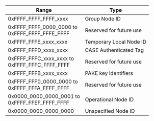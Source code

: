 | Range | Type |
|-------|-----|
|0xFFFF_FFFF_FFFF_xxxx |Group Node ID    |
| 0xFFFF_FFFF_0000_0000 to<br/>0xFFFF_FFFF_FFFE_FFFF   | Reserved for future use |
|  0xFFFF_FFFE_xxxx_xxxx    |Temporary Local Node ID |
|    0xFFFF_FFFD_xxxx_xxxx  |    CASE Authenticated Tag|
|    0xFFFF_FFFC_xxxx_xxxx to<br/> 0xFFFF_FFFC_FFFF_FFFF | Reserved for future use|
|    0xFFFF_FFFB_xxxx_xxxx|PAKE key identifiers|
|  0xFFFF_FFF0_0000_0000 to<br/>0xFFFF_FFFA_FFFF_FFFF    | Reserved for future use|
| 0x0000_0000_0000_0001 to<br/>0xFFFF_FFEF_FFFF_FFFF      |  Operational Node ID|
|      0x0000_0000_0000_0000 |  Unspecified Node ID|
